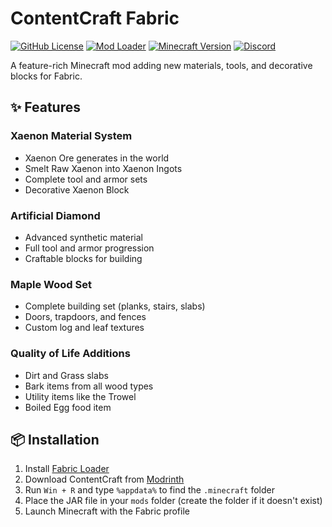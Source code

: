 # ContentCraft Fabric

[![GitHub License](https://img.shields.io/github/license/Glowstone-Labs/ContentCraft-Fabric-1.21.1?label=License&logo=GitHub&logoColor=ffffff&labelColor=2D333B&color=3F8AE0&style=flat)]()
[![Mod Loader](https://img.shields.io/badge/loader-Fabric-9147FF?logo=data:image/png;base64,YOUR_FABRIC_ICON_BASE64&logoColor=ffffff&labelColor=1E1E1E&style=flat)]()
[![Minecraft Version](https://img.shields.io/badge/minecraft-1.21+-62B957?logo=minecraft&logoColor=ffffff&labelColor=1E1E1E&style=flat)]()
[![Discord](https://img.shields.io/discord/1249410048963252224?label=Discord&logo=discord&logoColor=ffffff&labelColor=5865F2&color=36393F&style=flat)]()

A feature-rich Minecraft mod adding new materials, tools, and decorative blocks for Fabric.

## ✨ Features

### Xaenon Material System
- Xaenon Ore generates in the world
- Smelt Raw Xaenon into Xaenon Ingots
- Complete tool and armor sets
- Decorative Xaenon Block

### Artificial Diamond
- Advanced synthetic material
- Full tool and armor progression
- Craftable blocks for building

### Maple Wood Set
- Complete building set (planks, stairs, slabs)
- Doors, trapdoors, and fences
- Custom log and leaf textures

### Quality of Life Additions
- Dirt and Grass slabs
- Bark items from all wood types
- Utility items like the Trowel
- Boiled Egg food item

## 📦 Installation

1. Install [Fabric Loader](https://fabricmc.net/)
2. Download ContentCraft from [Modrinth](https://modrinth.com/mod/contentcraft)
3. Run `Win + R` and type `%appdata%` to find the `.minecraft` folder
4. Place the JAR file in your `mods` folder (create the folder if it doesn't exist)
5. Launch Minecraft with the Fabric profile
